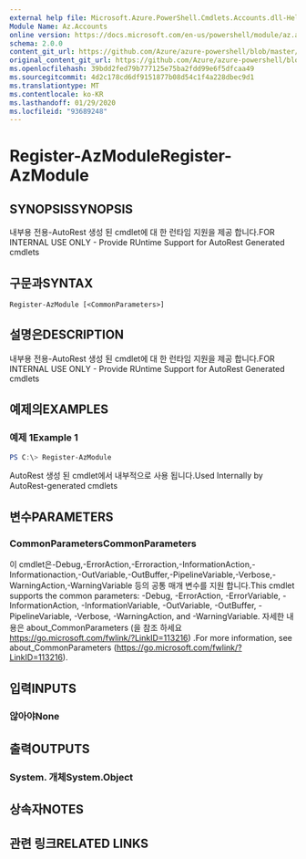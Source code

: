 ```yaml
---
external help file: Microsoft.Azure.PowerShell.Cmdlets.Accounts.dll-Help.xml
Module Name: Az.Accounts
online version: https://docs.microsoft.com/en-us/powershell/module/az.accounts/register-azmodule
schema: 2.0.0
content_git_url: https://github.com/Azure/azure-powershell/blob/master/src/Accounts/Accounts/help/Register-AzModule.md
original_content_git_url: https://github.com/Azure/azure-powershell/blob/master/src/Accounts/Accounts/help/Register-AzModule.md
ms.openlocfilehash: 39bdd2fed79b777125e75ba2fdd99e6f5dfcaa49
ms.sourcegitcommit: 4d2c178cd6df9151877b08d54c1f4a228dbec9d1
ms.translationtype: MT
ms.contentlocale: ko-KR
ms.lasthandoff: 01/29/2020
ms.locfileid: "93689248"
---
```

# <span data-ttu-id="95ed4-101">Register-AzModule</span><span class="sxs-lookup"><span data-stu-id="95ed4-101">Register-AzModule</span></span>

## <span data-ttu-id="95ed4-102">SYNOPSIS</span><span class="sxs-lookup"><span data-stu-id="95ed4-102">SYNOPSIS</span></span>
<span data-ttu-id="95ed4-103">내부용 전용-AutoRest 생성 된 cmdlet에 대 한 런타임 지원을 제공 합니다.</span><span class="sxs-lookup"><span data-stu-id="95ed4-103">FOR INTERNAL USE ONLY - Provide RUntime Support for AutoRest Generated cmdlets</span></span>

## <span data-ttu-id="95ed4-104">구문과</span><span class="sxs-lookup"><span data-stu-id="95ed4-104">SYNTAX</span></span>

```
Register-AzModule [<CommonParameters>]
```

## <span data-ttu-id="95ed4-105">설명은</span><span class="sxs-lookup"><span data-stu-id="95ed4-105">DESCRIPTION</span></span>
<span data-ttu-id="95ed4-106">내부용 전용-AutoRest 생성 된 cmdlet에 대 한 런타임 지원을 제공 합니다.</span><span class="sxs-lookup"><span data-stu-id="95ed4-106">FOR INTERNAL USE ONLY - Provide RUntime Support for AutoRest Generated cmdlets</span></span>

## <span data-ttu-id="95ed4-107">예제의</span><span class="sxs-lookup"><span data-stu-id="95ed4-107">EXAMPLES</span></span>

### <span data-ttu-id="95ed4-108">예제 1</span><span class="sxs-lookup"><span data-stu-id="95ed4-108">Example 1</span></span>
```powershell
PS C:\> Register-AzModule
```

<span data-ttu-id="95ed4-109">AutoRest 생성 된 cmdlet에서 내부적으로 사용 됩니다.</span><span class="sxs-lookup"><span data-stu-id="95ed4-109">Used Internally by AutoRest-generated cmdlets</span></span>

## <span data-ttu-id="95ed4-110">변수</span><span class="sxs-lookup"><span data-stu-id="95ed4-110">PARAMETERS</span></span>

### <span data-ttu-id="95ed4-111">CommonParameters</span><span class="sxs-lookup"><span data-stu-id="95ed4-111">CommonParameters</span></span>
<span data-ttu-id="95ed4-112">이 cmdlet은-Debug,-ErrorAction,-Erroraction,-InformationAction,-Informationaction,-OutVariable,-OutBuffer,-PipelineVariable,-Verbose,-WarningAction,-WarningVariable 등의 공통 매개 변수를 지원 합니다.</span><span class="sxs-lookup"><span data-stu-id="95ed4-112">This cmdlet supports the common parameters: -Debug, -ErrorAction, -ErrorVariable, -InformationAction, -InformationVariable, -OutVariable, -OutBuffer, -PipelineVariable, -Verbose, -WarningAction, and -WarningVariable.</span></span>
<span data-ttu-id="95ed4-113">자세한 내용은 about_CommonParameters (을 참조 하세요 https://go.microsoft.com/fwlink/?LinkID=113216) .</span><span class="sxs-lookup"><span data-stu-id="95ed4-113">For more information, see about_CommonParameters (https://go.microsoft.com/fwlink/?LinkID=113216).</span></span>

## <span data-ttu-id="95ed4-114">입력</span><span class="sxs-lookup"><span data-stu-id="95ed4-114">INPUTS</span></span>

### <span data-ttu-id="95ed4-115">않아야</span><span class="sxs-lookup"><span data-stu-id="95ed4-115">None</span></span>

## <span data-ttu-id="95ed4-116">출력</span><span class="sxs-lookup"><span data-stu-id="95ed4-116">OUTPUTS</span></span>

### <span data-ttu-id="95ed4-117">System. 개체</span><span class="sxs-lookup"><span data-stu-id="95ed4-117">System.Object</span></span>
## <span data-ttu-id="95ed4-118">상속자</span><span class="sxs-lookup"><span data-stu-id="95ed4-118">NOTES</span></span>

## <span data-ttu-id="95ed4-119">관련 링크</span><span class="sxs-lookup"><span data-stu-id="95ed4-119">RELATED LINKS</span></span>
